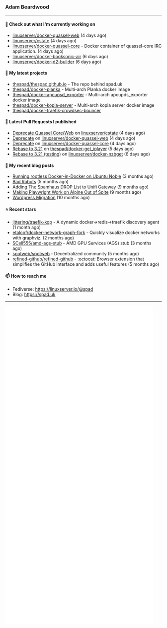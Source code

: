 ### Adam Beardwood
---
#### 👷 Check out what I'm currently working on

- [linuxserver/docker-quassel-web](https://github.com/linuxserver/docker-quassel-web) (4 days ago)
- [linuxserver/cstate](https://github.com/linuxserver/cstate) (4 days ago)
- [linuxserver/docker-quassel-core](https://github.com/linuxserver/docker-quassel-core) - Docker container of quassel-core IRC application. (4 days ago)
- [linuxserver/docker-booksonic-air](https://github.com/linuxserver/docker-booksonic-air) (6 days ago)
- [linuxserver/docker-d2-builder](https://github.com/linuxserver/docker-d2-builder) (6 days ago)

#### 🌱 My latest projects

- [thespad/thespad.github.io](https://github.com/thespad/thespad.github.io) - The repo behind spad.uk
- [thespad/docker-planka](https://github.com/thespad/docker-planka) - Multi-arch Planka docker image
- [thespad/docker-apcupsd_exporter](https://github.com/thespad/docker-apcupsd_exporter) - Multi-arch apcupds_exporter docker image
- [thespad/docker-kopia-server](https://github.com/thespad/docker-kopia-server) - Multi-arch kopia server docker image 
- [thespad/docker-traefik-crowdsec-bouncer](https://github.com/thespad/docker-traefik-crowdsec-bouncer)

#### 🔨 Latest Pull Requests I published

- [Deprecate Quassel Core/Web](https://github.com/linuxserver/cstate/pull/247) on [linuxserver/cstate](https://github.com/linuxserver/cstate) (4 days ago)
- [Deprecate](https://github.com/linuxserver/docker-quassel-web/pull/19) on [linuxserver/docker-quassel-web](https://github.com/linuxserver/docker-quassel-web) (4 days ago)
- [Deprecate](https://github.com/linuxserver/docker-quassel-core/pull/56) on [linuxserver/docker-quassel-core](https://github.com/linuxserver/docker-quassel-core) (4 days ago)
- [Rebase to 3.21](https://github.com/thespad/docker-get_iplayer/pull/56) on [thespad/docker-get_iplayer](https://github.com/thespad/docker-get_iplayer) (5 days ago)
- [Rebase to 3.21 (testing)](https://github.com/linuxserver/docker-nzbget/pull/170) on [linuxserver/docker-nzbget](https://github.com/linuxserver/docker-nzbget) (6 days ago)

#### 📜 My recent blog posts

- [Running rootless Docker-in-Docker on Ubuntu Noble](https://www.spad.uk/posts/rootless-dind-noble/) (3 months ago)
- [Bad Robots](https://www.spad.uk/posts/bad-robots/) (5 months ago)
- [Adding The Spamhaus DROP List to Unifi Gateway](https://www.spad.uk/posts/adding-spamhaus-drop-list-to-unifi-gateway/) (9 months ago)
- [Making Playwright Work on Alpine Out of Spite](https://www.spad.uk/posts/making-playwright-work-on-alpine-out-of-spite/) (9 months ago)
- [Wordpress Migration](https://www.spad.uk/posts/wordpress-migration/) (10 months ago)

#### ⭐ Recent stars

- [jittering/traefik-kop](https://github.com/jittering/traefik-kop) - A dynamic docker-&gt;redis-&gt;traefik discovery agent (1 month ago)
- [etaloof/docker-network-graph-fork](https://github.com/etaloof/docker-network-graph-fork) - Quickly visualize docker networks with graphviz. (2 months ago)
- [SCell555/amd-ags-stub](https://github.com/SCell555/amd-ags-stub) - AMD GPU Services (AGS) stub (3 months ago)
- [spotweb/spotweb](https://github.com/spotweb/spotweb) - Decentralized community (5 months ago)
- [refined-github/refined-github](https://github.com/refined-github/refined-github) - :octocat: Browser extension that simplifies the GitHub interface and adds useful features (5 months ago)

#### 📫 How to reach me
- Fediverse: https://linuxserver.io/@spad
- Blog: https://spad.uk
---
<img src="https://raw.githubusercontent.com/thespad/thespad/main/github-metrics.svg">
